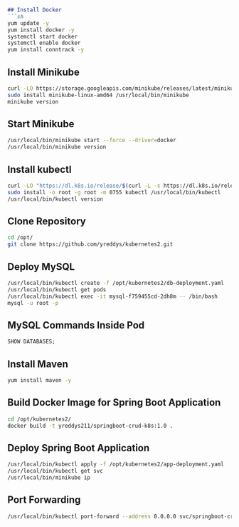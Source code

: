 

```markdown


## Install Docker
```sh
yum update -y
yum install docker -y
systemctl start docker
systemctl enable docker
yum install conntrack -y
```

## Install Minikube
```sh
curl -LO https://storage.googleapis.com/minikube/releases/latest/minikube-linux-amd64
sudo install minikube-linux-amd64 /usr/local/bin/minikube
minikube version
```

## Start Minikube
```sh
/usr/local/bin/minikube start --force --driver=docker
/usr/local/bin/minikube version
```

## Install kubectl
```sh
curl -LO "https://dl.k8s.io/release/$(curl -L -s https://dl.k8s.io/release/stable.txt)/bin/linux/amd64/kubectl"
sudo install -o root -g root -m 0755 kubectl /usr/local/bin/kubectl
/usr/local/bin/kubectl version
```

## Clone Repository
```sh
cd /opt/
git clone https://github.com/yreddys/kubernetes2.git
```

## Deploy MySQL
```sh
/usr/local/bin/kubectl create -f /opt/kubernetes2/db-deployment.yaml
/usr/local/bin/kubectl get pods
/usr/local/bin/kubectl exec -it mysql-f759455cd-2dh8m -- /bin/bash
mysql -u root -p
```

## MySQL Commands Inside Pod
```sql
SHOW DATABASES;
```

## Install Maven
```sh
yum install maven -y
```

## Build Docker Image for Spring Boot Application
```sh
cd /opt/kubernetes2/
docker build -t yreddys211/springboot-crud-k8s:1.0 .
```

## Deploy Spring Boot Application
```sh
/usr/local/bin/kubectl apply -f /opt/kubernetes2/app-deployment.yaml
/usr/local/bin/kubectl get svc
/usr/local/bin/minikube ip
```

## Port Forwarding
```sh
/usr/local/bin/kubectl port-forward --address 0.0.0.0 svc/springboot-crud-svc 8080:8080 &
```


